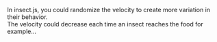 In insect.js, you could randomize the velocity to create more variation in their behavior.<br/>
The velocity could decrease each time an insect reaches the food for example...
